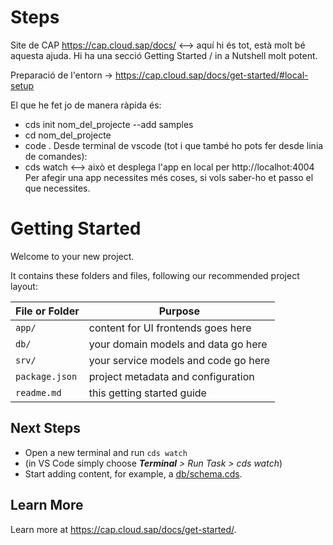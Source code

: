 # Steps

Site de CAP https://cap.cloud.sap/docs/ <--> aquí hi és tot, està molt bé aquesta ajuda. Hi ha una secció Getting Started / in a Nutshell molt potent.

Preparació de l'entorn -> https://cap.cloud.sap/docs/get-started/#local-setup

El que he fet jo de manera ràpida és:
- cds init nom_del_projecte --add samples
- cd nom_del_projecte
- code .
Desde terminal de vscode (tot i que també ho pots fer desde linia de comandes):
- cds watch     <--> això et desplega l'app en local per http://localhot:4004
Per afegir una app necessites més coses, si vols saber-ho et passo el que necessites.

# Getting Started

Welcome to your new project.

It contains these folders and files, following our recommended project layout:

File or Folder | Purpose
---------|----------
`app/` | content for UI frontends goes here
`db/` | your domain models and data go here
`srv/` | your service models and code go here
`package.json` | project metadata and configuration
`readme.md` | this getting started guide


## Next Steps

- Open a new terminal and run `cds watch` 
- (in VS Code simply choose _**Terminal** > Run Task > cds watch_)
- Start adding content, for example, a [db/schema.cds](db/schema.cds).


## Learn More

Learn more at https://cap.cloud.sap/docs/get-started/.
